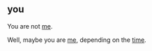 ## you

You are not [me](index.md).

Well, maybe you are [me](me.md), depending on the [time](time.md).
